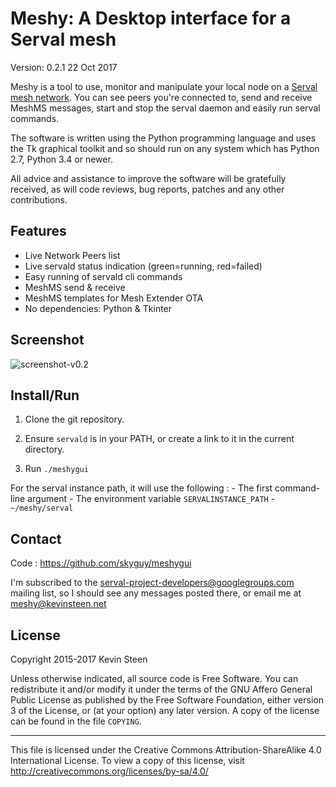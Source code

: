 
Meshy: A Desktop interface for a Serval mesh
=============================================

Version: 0.2.1
22 Oct 2017

Meshy is a tool to use, monitor and manipulate your local node on a
[Serval mesh network][]. You can see peers you're connected to, send and
receive MeshMS messages, start and stop the serval daemon and easily run
serval commands.

The software is written using the Python programming language and uses the
Tk graphical toolkit and so should run on any system which has Python 2.7,
Python 3.4 or newer.

All advice and assistance to improve the software will be gratefully received,
as will code reviews, bug reports, patches and any other contributions.

[Serval mesh network]: http://www.servalproject.org/


Features
---------
+ Live Network Peers list
+ Live servald status indication (green=running, red=failed)
+ Easy running of servald cli commands
+ MeshMS send & receive
+ MeshMS templates for Mesh Extender OTA
+ No dependencies: Python & Tkinter


Screenshot
-----------
![screenshot-v0.2](https://cloud.githubusercontent.com/assets/230925/12490972/4b2af2fc-c070-11e5-8180-f4ff99e2e4bc.png)


Install/Run
------------

1. Clone the git repository.

2. Ensure `servald` is in your PATH, or create a link to it in the
   current directory.

3. Run `./meshygui`

For the serval instance path, it will use the following :
    - The first command-line argument
    - The environment variable `SERVALINSTANCE_PATH`
    - `~/meshy/serval`


Contact
--------

Code : <https://github.com/skyguy/meshygui>

I'm subscribed to the <serval-project-developers@googlegroups.com>
mailing list, so I should see any messages posted there, or email me at
<meshy@kevinsteen.net>


License
--------

Copyright 2015-2017 Kevin Steen

Unless otherwise indicated, all source code is Free Software. You can
redistribute it and/or modify it under the terms of the GNU Affero
General Public License as published by the Free Software Foundation,
either version 3 of the License, or (at your option) any later version.
A copy of the license can be found in the file `COPYING`.

---

This file is licensed under the Creative Commons Attribution-ShareAlike
4.0 International License. To view a copy of this license, visit
<http://creativecommons.org/licenses/by-sa/4.0/>

